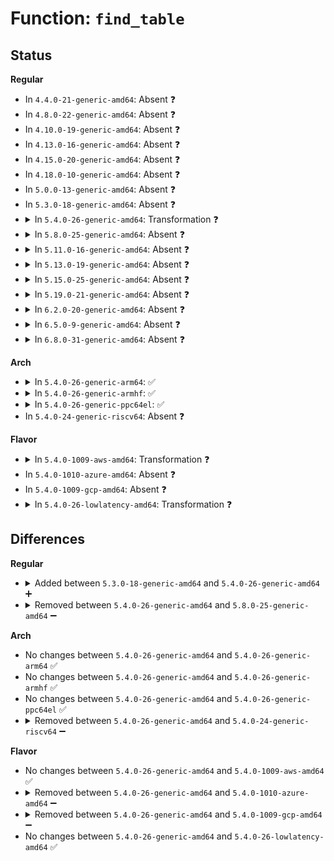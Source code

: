# Function: <code>find_table</code>

## Status
<b>Regular</b>
<ul>
<li>
In <code>4.4.0-21-generic-amd64</code>: Absent ❓
</li>
<li>
In <code>4.8.0-22-generic-amd64</code>: Absent ❓
</li>
<li>
In <code>4.10.0-19-generic-amd64</code>: Absent ❓
</li>
<li>
In <code>4.13.0-16-generic-amd64</code>: Absent ❓
</li>
<li>
In <code>4.15.0-20-generic-amd64</code>: Absent ❓
</li>
<li>
In <code>4.18.0-10-generic-amd64</code>: Absent ❓
</li>
<li>
In <code>5.0.0-13-generic-amd64</code>: Absent ❓
</li>
<li>
In <code>5.3.0-18-generic-amd64</code>: Absent ❓
</li>
<li>
<details>
<summary>In <code>5.4.0-26-generic-amd64</code>: Transformation ❓</summary>

```c
struct elf32_shdr * find_table(struct device * dev, struct elf32_hdr * ehdr, size_t fw_size)
```

```json
{
  "name": "find_table",
  "collision_type": "Unique Static",
  "inline_type": "No",
  "funcs": [
    {
      "addr": 0,
      "name": "find_table",
      "external": false,
      "loc": "drivers/remoteproc/remoteproc_elf_loader.c:204",
      "file": "drivers/remoteproc/remoteproc_elf_loader.c",
      "inline": "seen, unknown",
      "caller_inline": [],
      "caller_func": [
        "drivers/remoteproc/remoteproc_elf_loader.c:rproc_elf_find_loaded_rsc_table",
        "drivers/remoteproc/remoteproc_elf_loader.c:rproc_elf_load_rsc_table"
      ]
    }
  ],
  "symbols": [
    {
      "addr": 18446744071588247136,
      "name": "find_table",
      "section": ".text",
      "bind": "STB_LOCAL",
      "size": 215
    },
    {
      "addr": 18446744071588247834,
      "name": "find_table.cold",
      "section": ".text",
      "bind": "STB_LOCAL",
      "size": 110
    }
  ]
}
```
</details>
</li>
<li>
<details>
<summary>In <code>5.8.0-25-generic-amd64</code>: Absent ❓</summary>

```json
{
  "name": "find_table",
  "collision_type": "Unique Static",
  "inline_type": "Selective",
  "funcs": [
    {
      "addr": 0,
      "name": "find_table",
      "external": false,
      "loc": "drivers/remoteproc/remoteproc_elf_loader.c:235",
      "file": "drivers/remoteproc/remoteproc_elf_loader.c",
      "inline": "not declared, inlined",
      "caller_inline": [],
      "caller_func": [
        "drivers/remoteproc/remoteproc_elf_loader.c:rproc_elf_find_loaded_rsc_table",
        "drivers/remoteproc/remoteproc_elf_loader.c:rproc_elf_load_rsc_table"
      ]
    }
  ],
  "symbols": [
    {
      "addr": 18446744071589124256,
      "name": "find_table.isra.0",
      "section": ".text",
      "bind": "STB_LOCAL",
      "size": 321
    },
    {
      "addr": 18446744071589125129,
      "name": "find_table.isra.0.cold",
      "section": ".text",
      "bind": "STB_LOCAL",
      "size": 118
    }
  ]
}
```
</details>
</li>
<li>
<details>
<summary>In <code>5.11.0-16-generic-amd64</code>: Absent ❓</summary>

```json
{
  "name": "find_table",
  "collision_type": "Unique Static",
  "inline_type": "Selective",
  "funcs": [
    {
      "addr": 0,
      "name": "find_table",
      "external": false,
      "loc": "drivers/remoteproc/remoteproc_elf_loader.c:235",
      "file": "drivers/remoteproc/remoteproc_elf_loader.c",
      "inline": "not declared, inlined",
      "caller_inline": [],
      "caller_func": [
        "drivers/remoteproc/remoteproc_elf_loader.c:rproc_elf_find_loaded_rsc_table",
        "drivers/remoteproc/remoteproc_elf_loader.c:rproc_elf_load_rsc_table"
      ]
    }
  ],
  "symbols": [
    {
      "addr": 18446744071589122032,
      "name": "find_table.isra.0",
      "section": ".text",
      "bind": "STB_LOCAL",
      "size": 321
    },
    {
      "addr": 18446744071591620695,
      "name": "find_table.isra.0.cold",
      "section": ".text",
      "bind": "STB_LOCAL",
      "size": 118
    }
  ]
}
```
</details>
</li>
<li>
<details>
<summary>In <code>5.13.0-19-generic-amd64</code>: Absent ❓</summary>

```json
{
  "name": "find_table",
  "collision_type": "Unique Static",
  "inline_type": "Selective",
  "funcs": [
    {
      "addr": 0,
      "name": "find_table",
      "external": false,
      "loc": "drivers/remoteproc/remoteproc_elf_loader.c:244",
      "file": "drivers/remoteproc/remoteproc_elf_loader.c",
      "inline": "not declared, inlined",
      "caller_inline": [],
      "caller_func": [
        "drivers/remoteproc/remoteproc_elf_loader.c:rproc_elf_find_loaded_rsc_table",
        "drivers/remoteproc/remoteproc_elf_loader.c:rproc_elf_load_rsc_table"
      ]
    }
  ],
  "symbols": [
    {
      "addr": 18446744071589011952,
      "name": "find_table.isra.0",
      "section": ".text",
      "bind": "STB_LOCAL",
      "size": 357
    },
    {
      "addr": 18446744071591564054,
      "name": "find_table.isra.0.cold",
      "section": ".text",
      "bind": "STB_LOCAL",
      "size": 123
    }
  ]
}
```
</details>
</li>
<li>
<details>
<summary>In <code>5.15.0-25-generic-amd64</code>: Absent ❓</summary>

```json
{
  "name": "find_table",
  "collision_type": "Unique Static",
  "inline_type": "Selective",
  "funcs": [
    {
      "addr": 0,
      "name": "find_table",
      "external": false,
      "loc": "drivers/remoteproc/remoteproc_elf_loader.c:248",
      "file": "drivers/remoteproc/remoteproc_elf_loader.c",
      "inline": "not declared, inlined",
      "caller_inline": [],
      "caller_func": [
        "drivers/remoteproc/remoteproc_elf_loader.c:rproc_elf_find_loaded_rsc_table",
        "drivers/remoteproc/remoteproc_elf_loader.c:rproc_elf_load_rsc_table"
      ]
    }
  ],
  "symbols": [
    {
      "addr": 18446744071589726592,
      "name": "find_table.isra.0",
      "section": ".text",
      "bind": "STB_LOCAL",
      "size": 357
    },
    {
      "addr": 18446744071592684921,
      "name": "find_table.isra.0.cold",
      "section": ".text",
      "bind": "STB_LOCAL",
      "size": 123
    }
  ]
}
```
</details>
</li>
<li>
<details>
<summary>In <code>5.19.0-21-generic-amd64</code>: Absent ❓</summary>

```json
{
  "name": "find_table",
  "collision_type": "Unique Static",
  "inline_type": "Selective",
  "funcs": [
    {
      "addr": 0,
      "name": "find_table",
      "external": false,
      "loc": "drivers/remoteproc/remoteproc_elf_loader.c:248",
      "file": "drivers/remoteproc/remoteproc_elf_loader.c",
      "inline": "not declared, inlined",
      "caller_inline": [],
      "caller_func": [
        "drivers/remoteproc/remoteproc_elf_loader.c:rproc_elf_find_loaded_rsc_table",
        "drivers/remoteproc/remoteproc_elf_loader.c:rproc_elf_load_rsc_table"
      ]
    }
  ],
  "symbols": [
    {
      "addr": 18446744071591235344,
      "name": "find_table.isra.0",
      "section": ".text",
      "bind": "STB_LOCAL",
      "size": 371
    },
    {
      "addr": 18446744071594570210,
      "name": "find_table.isra.0.cold",
      "section": ".text",
      "bind": "STB_LOCAL",
      "size": 107
    }
  ]
}
```
</details>
</li>
<li>
<details>
<summary>In <code>6.2.0-20-generic-amd64</code>: Absent ❓</summary>

```json
{
  "name": "find_table",
  "collision_type": "Unique Static",
  "inline_type": "Selective",
  "funcs": [
    {
      "addr": 18446744071592986576,
      "name": "find_table",
      "external": false,
      "loc": "drivers/remoteproc/remoteproc_elf_loader.c:248",
      "file": "drivers/remoteproc/remoteproc_elf_loader.c",
      "inline": "not declared, inlined",
      "caller_inline": [],
      "caller_func": [
        "drivers/remoteproc/remoteproc_elf_loader.c:rproc_elf_find_loaded_rsc_table",
        "drivers/remoteproc/remoteproc_elf_loader.c:rproc_elf_load_rsc_table"
      ]
    }
  ],
  "symbols": [
    {
      "addr": 18446744071592986576,
      "name": "find_table.isra.0",
      "section": ".text",
      "bind": "STB_LOCAL",
      "size": 465
    }
  ]
}
```
</details>
</li>
<li>
<details>
<summary>In <code>6.5.0-9-generic-amd64</code>: Absent ❓</summary>

```json
{
  "name": "find_table",
  "collision_type": "Unique Static",
  "inline_type": "Selective",
  "funcs": [
    {
      "addr": 18446744071593437584,
      "name": "find_table",
      "external": false,
      "loc": "drivers/remoteproc/remoteproc_elf_loader.c:248",
      "file": "drivers/remoteproc/remoteproc_elf_loader.c",
      "inline": "not declared, inlined",
      "caller_inline": [],
      "caller_func": [
        "drivers/remoteproc/remoteproc_elf_loader.c:rproc_elf_find_loaded_rsc_table",
        "drivers/remoteproc/remoteproc_elf_loader.c:rproc_elf_load_rsc_table"
      ]
    }
  ],
  "symbols": [
    {
      "addr": 18446744071593437584,
      "name": "find_table.isra.0",
      "section": ".text",
      "bind": "STB_LOCAL",
      "size": 465
    }
  ]
}
```
</details>
</li>
<li>
<details>
<summary>In <code>6.8.0-31-generic-amd64</code>: Absent ❓</summary>

```json
{
  "name": "find_table",
  "collision_type": "Unique Static",
  "inline_type": "Selective",
  "funcs": [
    {
      "addr": 18446744071594183680,
      "name": "find_table",
      "external": false,
      "loc": "drivers/remoteproc/remoteproc_elf_loader.c:248",
      "file": "drivers/remoteproc/remoteproc_elf_loader.c",
      "inline": "not declared, inlined",
      "caller_inline": [],
      "caller_func": [
        "drivers/remoteproc/remoteproc_elf_loader.c:rproc_elf_find_loaded_rsc_table",
        "drivers/remoteproc/remoteproc_elf_loader.c:rproc_elf_load_rsc_table"
      ]
    }
  ],
  "symbols": [
    {
      "addr": 18446744071594183680,
      "name": "find_table.isra.0",
      "section": ".text",
      "bind": "STB_LOCAL",
      "size": 465
    }
  ]
}
```
</details>
</li>
</ul>
<b>Arch</b>
<ul>
<li>
<details>
<summary>In <code>5.4.0-26-generic-arm64</code>: ✅</summary>

```c
struct elf32_shdr * find_table(struct device * dev, struct elf32_hdr * ehdr, size_t fw_size)
```

```json
{
  "name": "find_table",
  "collision_type": "Unique Static",
  "inline_type": "No",
  "funcs": [
    {
      "addr": 18446603336501705336,
      "name": "find_table",
      "external": false,
      "loc": "drivers/remoteproc/remoteproc_elf_loader.c:204",
      "file": "drivers/remoteproc/remoteproc_elf_loader.c",
      "inline": "seen, unknown",
      "caller_inline": [],
      "caller_func": [
        "drivers/remoteproc/remoteproc_elf_loader.c:rproc_elf_find_loaded_rsc_table",
        "drivers/remoteproc/remoteproc_elf_loader.c:rproc_elf_load_rsc_table"
      ]
    }
  ],
  "symbols": [
    {
      "addr": 18446603336501705336,
      "name": "find_table",
      "section": ".text",
      "bind": "STB_LOCAL",
      "size": 404
    }
  ]
}
```
</details>
</li>
<li>
<details>
<summary>In <code>5.4.0-26-generic-armhf</code>: ✅</summary>

```c
struct elf32_shdr * find_table(struct device * dev, struct elf32_hdr * ehdr, size_t fw_size)
```

```json
{
  "name": "find_table",
  "collision_type": "Unique Static",
  "inline_type": "No",
  "funcs": [
    {
      "addr": 3234229444,
      "name": "find_table",
      "external": false,
      "loc": "drivers/remoteproc/remoteproc_elf_loader.c:204",
      "file": "drivers/remoteproc/remoteproc_elf_loader.c",
      "inline": "seen, unknown",
      "caller_inline": [],
      "caller_func": [
        "drivers/remoteproc/remoteproc_elf_loader.c:rproc_elf_find_loaded_rsc_table",
        "drivers/remoteproc/remoteproc_elf_loader.c:rproc_elf_load_rsc_table"
      ]
    }
  ],
  "symbols": [
    {
      "addr": 3234229444,
      "name": "find_table",
      "section": ".text",
      "bind": "STB_LOCAL",
      "size": 408
    }
  ]
}
```
</details>
</li>
<li>
<details>
<summary>In <code>5.4.0-26-generic-ppc64el</code>: ✅</summary>

```c
struct elf32_shdr * find_table(struct device * dev, struct elf32_hdr * ehdr, size_t fw_size)
```

```json
{
  "name": "find_table",
  "collision_type": "Unique Static",
  "inline_type": "No",
  "funcs": [
    {
      "addr": 13835058055295144064,
      "name": "find_table",
      "external": false,
      "loc": "drivers/remoteproc/remoteproc_elf_loader.c:204",
      "file": "drivers/remoteproc/remoteproc_elf_loader.c",
      "inline": "seen, unknown",
      "caller_inline": [],
      "caller_func": [
        "drivers/remoteproc/remoteproc_elf_loader.c:rproc_elf_find_loaded_rsc_table",
        "drivers/remoteproc/remoteproc_elf_loader.c:rproc_elf_load_rsc_table"
      ]
    }
  ],
  "symbols": [
    {
      "addr": 13835058055295144064,
      "name": "find_table",
      "section": ".text",
      "bind": "STB_LOCAL",
      "size": 948
    }
  ]
}
```
</details>
</li>
<li>
In <code>5.4.0-24-generic-riscv64</code>: Absent ❓
</li>
</ul>
<b>Flavor</b>
<ul>
<li>
<details>
<summary>In <code>5.4.0-1009-aws-amd64</code>: Transformation ❓</summary>

```c
struct elf32_shdr * find_table(struct device * dev, struct elf32_hdr * ehdr, size_t fw_size)
```

```json
{
  "name": "find_table",
  "collision_type": "Unique Static",
  "inline_type": "No",
  "funcs": [
    {
      "addr": 0,
      "name": "find_table",
      "external": false,
      "loc": "drivers/remoteproc/remoteproc_elf_loader.c:204",
      "file": "drivers/remoteproc/remoteproc_elf_loader.c",
      "inline": "seen, unknown",
      "caller_inline": [],
      "caller_func": [
        "drivers/remoteproc/remoteproc_elf_loader.c:rproc_elf_find_loaded_rsc_table",
        "drivers/remoteproc/remoteproc_elf_loader.c:rproc_elf_load_rsc_table"
      ]
    }
  ],
  "symbols": [
    {
      "addr": 18446744071587858832,
      "name": "find_table",
      "section": ".text",
      "bind": "STB_LOCAL",
      "size": 215
    },
    {
      "addr": 18446744071587859530,
      "name": "find_table.cold",
      "section": ".text",
      "bind": "STB_LOCAL",
      "size": 110
    }
  ]
}
```
</details>
</li>
<li>
In <code>5.4.0-1010-azure-amd64</code>: Absent ❓
</li>
<li>
In <code>5.4.0-1009-gcp-amd64</code>: Absent ❓
</li>
<li>
<details>
<summary>In <code>5.4.0-26-lowlatency-amd64</code>: Transformation ❓</summary>

```c
struct elf32_shdr * find_table(struct device * dev, struct elf32_hdr * ehdr, size_t fw_size)
```

```json
{
  "name": "find_table",
  "collision_type": "Unique Static",
  "inline_type": "No",
  "funcs": [
    {
      "addr": 0,
      "name": "find_table",
      "external": false,
      "loc": "drivers/remoteproc/remoteproc_elf_loader.c:204",
      "file": "drivers/remoteproc/remoteproc_elf_loader.c",
      "inline": "seen, unknown",
      "caller_inline": [],
      "caller_func": [
        "drivers/remoteproc/remoteproc_elf_loader.c:rproc_elf_find_loaded_rsc_table",
        "drivers/remoteproc/remoteproc_elf_loader.c:rproc_elf_load_rsc_table"
      ]
    }
  ],
  "symbols": [
    {
      "addr": 18446744071588319472,
      "name": "find_table",
      "section": ".text",
      "bind": "STB_LOCAL",
      "size": 215
    },
    {
      "addr": 18446744071588320170,
      "name": "find_table.cold",
      "section": ".text",
      "bind": "STB_LOCAL",
      "size": 110
    }
  ]
}
```
</details>
</li>
</ul>

## Differences
<b>Regular</b>
<ul>
<li>
<details>
<summary>Added between <code>5.3.0-18-generic-amd64</code> and <code>5.4.0-26-generic-amd64</code> ➕</summary>

```c
struct elf32_shdr * find_table(struct device * dev, struct elf32_hdr * ehdr, size_t fw_size)
```
</details>
</li>
<li>
<details>
<summary>Removed between <code>5.4.0-26-generic-amd64</code> and <code>5.8.0-25-generic-amd64</code> ➖</summary>

```c
struct elf32_shdr * find_table(struct device * dev, struct elf32_hdr * ehdr, size_t fw_size)
```
</details>
</li>
</ul>
<b>Arch</b>
<ul>
<li>
No changes between <code>5.4.0-26-generic-amd64</code> and <code>5.4.0-26-generic-arm64</code> ✅
</li>
<li>
No changes between <code>5.4.0-26-generic-amd64</code> and <code>5.4.0-26-generic-armhf</code> ✅
</li>
<li>
No changes between <code>5.4.0-26-generic-amd64</code> and <code>5.4.0-26-generic-ppc64el</code> ✅
</li>
<li>
<details>
<summary>Removed between <code>5.4.0-26-generic-amd64</code> and <code>5.4.0-24-generic-riscv64</code> ➖</summary>

```c
struct elf32_shdr * find_table(struct device * dev, struct elf32_hdr * ehdr, size_t fw_size)
```
</details>
</li>
</ul>
<b>Flavor</b>
<ul>
<li>
No changes between <code>5.4.0-26-generic-amd64</code> and <code>5.4.0-1009-aws-amd64</code> ✅
</li>
<li>
<details>
<summary>Removed between <code>5.4.0-26-generic-amd64</code> and <code>5.4.0-1010-azure-amd64</code> ➖</summary>

```c
struct elf32_shdr * find_table(struct device * dev, struct elf32_hdr * ehdr, size_t fw_size)
```
</details>
</li>
<li>
<details>
<summary>Removed between <code>5.4.0-26-generic-amd64</code> and <code>5.4.0-1009-gcp-amd64</code> ➖</summary>

```c
struct elf32_shdr * find_table(struct device * dev, struct elf32_hdr * ehdr, size_t fw_size)
```
</details>
</li>
<li>
No changes between <code>5.4.0-26-generic-amd64</code> and <code>5.4.0-26-lowlatency-amd64</code> ✅
</li>
</ul>
